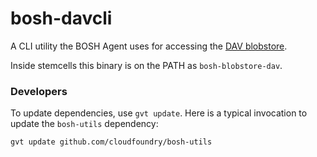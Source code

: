 # bosh-davcli

A CLI utility the BOSH Agent uses for accessing the [DAV blobstore](https://bosh.io/docs/director-configure-blobstore.html). 

Inside stemcells this binary is on the PATH as `bosh-blobstore-dav`.

### Developers

To update dependencies, use `gvt update`. Here is a typical invocation to update the `bosh-utils` dependency:

```
gvt update github.com/cloudfoundry/bosh-utils
```